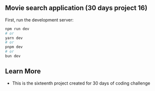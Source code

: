 ## Movie search application (30 days project 16)

First, run the development server:

```bash
npm run dev
# or
yarn dev
# or
pnpm dev
# or
bun dev
```

## Learn More
- This is the sixteenth project created for 30 days of coding challenge